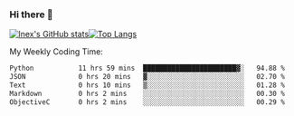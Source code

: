 ### Hi there 👋
[![lnex's GitHub stats](https://github-readme-stats.vercel.app/api?username=lnexenl&count_private=true&show_icons=true)](https://github.com/anuraghazra/github-readme-stats)[![Top Langs](https://github-readme-stats.vercel.app/api/top-langs/?username=lnexenl&layout=compact&langs_count=8&exclude_repo=32-bit-MIPS-CPU)](https://github.com/anuraghazra/github-readme-stats)

My Weekly Coding Time:
<!--START_SECTION:waka-->

```txt
Python           11 hrs 59 mins  ███████████████████████▓░   94.88 %
JSON             0 hrs 20 mins   ▓░░░░░░░░░░░░░░░░░░░░░░░░   02.70 %
Text             0 hrs 10 mins   ▒░░░░░░░░░░░░░░░░░░░░░░░░   01.28 %
Markdown         0 hrs 2 mins    ░░░░░░░░░░░░░░░░░░░░░░░░░   00.30 %
ObjectiveC       0 hrs 2 mins    ░░░░░░░░░░░░░░░░░░░░░░░░░   00.29 %
```

<!--END_SECTION:waka-->
